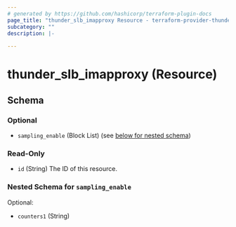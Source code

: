 ```yaml
---
# generated by https://github.com/hashicorp/terraform-plugin-docs
page_title: "thunder_slb_imapproxy Resource - terraform-provider-thunder"
subcategory: ""
description: |-
  
---
```


# thunder_slb_imapproxy (Resource)





<!-- schema generated by tfplugindocs -->
## Schema

### Optional

- `sampling_enable` (Block List) (see [below for nested schema](#nestedblock--sampling_enable))

### Read-Only

- `id` (String) The ID of this resource.

<a id="nestedblock--sampling_enable"></a>
### Nested Schema for `sampling_enable`

Optional:

- `counters1` (String)


